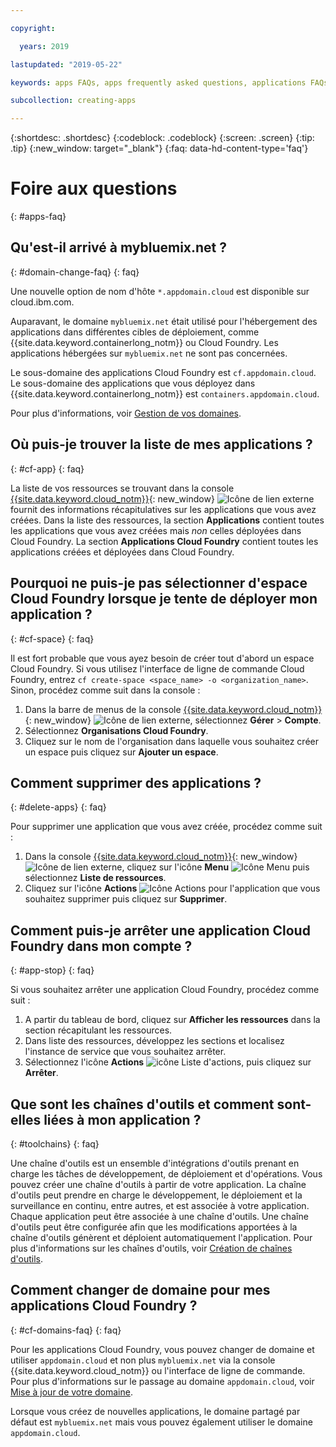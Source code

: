 ```yaml
---

copyright:

  years: 2019

lastupdated: "2019-05-22"

keywords: apps FAQs, apps frequently asked questions, applications FAQs, applications frequently asked questions

subcollection: creating-apps

---
```


{:shortdesc: .shortdesc}
{:codeblock: .codeblock}
{:screen: .screen}
{:tip: .tip}
{:new_window: target="_blank"}
{:faq: data-hd-content-type='faq'}


# Foire aux questions
{: #apps-faq}

## Qu'est-il arrivé à mybluemix.net ?
{: #domain-change-faq}
{: faq}

Une nouvelle option de nom d'hôte `*.appdomain.cloud` est disponible sur cloud.ibm.com.

Auparavant, le domaine `mybluemix.net` était utilisé pour l'hébergement des applications dans différentes cibles de déploiement, comme {{site.data.keyword.containerlong_notm}} ou Cloud Foundry. Les applications hébergées sur `mybluemix.net` ne sont pas concernées.

Le sous-domaine des applications Cloud Foundry est `cf.appdomain.cloud`. Le sous-domaine des applications que vous déployez dans {{site.data.keyword.containerlong_notm}} est `containers.appdomain.cloud`.

Pour plus d'informations, voir [Gestion de vos domaines](/docs/apps?topic=creating-apps-update-domain).

## Où puis-je trouver la liste de mes applications ?
{: #cf-app}
{: faq}

La liste de vos ressources se trouvant dans la console [{{site.data.keyword.cloud_notm}}](https://{DomainName}){: new_window} ![Icône de lien externe](../icons/launch-glyph.svg "Icône de lien externe") fournit des informations récapitulatives sur les applications que vous avez créées. Dans la liste des ressources, la section **Applications** contient toutes les applications que vous avez créées mais *non* celles déployées dans Cloud Foundry. La section **Applications Cloud Foundry** contient toutes les applications créées et déployées dans Cloud Foundry.

## Pourquoi ne puis-je pas sélectionner d'espace Cloud Foundry lorsque je tente de déployer mon application ?
{: #cf-space}
{: faq}

Il est fort probable que vous ayez besoin de créer tout d'abord un espace Cloud Foundry. Si vous utilisez l'interface de ligne de commande Cloud Foundry, entrez `cf create-space <space_name> -o <organization_name>`. Sinon, procédez comme suit dans la console :

1. Dans la barre de menus de la console [{{site.data.keyword.cloud_notm}}](https://{DomainName}){: new_window} ![Icône de lien externe](../icons/launch-glyph.svg "Icône de lien externe"), sélectionnez **Gérer** > **Compte**.
2. Sélectionnez **Organisations Cloud Foundry**.
3. Cliquez sur le nom de l'organisation dans laquelle vous souhaitez créer un espace puis cliquez sur **Ajouter un espace**.

## Comment supprimer des applications ?
{: #delete-apps}
{: faq}

Pour supprimer une application que vous avez créée, procédez comme suit :

1. Dans la console [{{site.data.keyword.cloud_notm}}](https://{DomainName}){: new_window} ![Icône de lien externe](../icons/launch-glyph.svg "Icône de lien externe"), cliquez sur l'icône **Menu** ![Icône Menu](../icons/icon_hamburger.svg) puis sélectionnez **Liste de ressources**.
2. Cliquez sur l'icône **Actions** ![Icône Actions](../icons/action-menu-icon.svg) pour l'application que vous souhaitez supprimer puis cliquez sur **Supprimer**.

## Comment puis-je arrêter une application Cloud Foundry dans mon compte ?
{: #app-stop}
{: faq}

Si vous souhaitez arrêter une application Cloud Foundry, procédez comme suit :


1. A partir du tableau de bord, cliquez sur **Afficher les ressources** dans la section récapitulant les ressources. 
1. Dans liste des ressources, développez les sections et localisez l'instance de service que vous souhaitez arrêter. 
1. Sélectionnez l'icône **Actions** ![icône Liste d'actions](../icons/action-menu-icon.svg), puis cliquez sur **Arrêter**.

## Que sont les chaînes d'outils et comment sont-elles liées à mon application ?
{: #toolchains}
{: faq}

Une chaîne d'outils est un ensemble d'intégrations d'outils prenant en charge les tâches de développement, de déploiement et d'opérations. Vous pouvez créer une chaîne d'outils à partir de votre application. La chaîne d'outils peut prendre en charge le développement, le déploiement et la
surveillance en continu, entre autres, et est associée à votre application. Chaque application peut être associée à une chaîne d'outils. Une chaîne d'outils peut être configurée afin que les modifications apportées à la chaîne d'outils génèrent et déploient automatiquement l'application. Pour plus d'informations sur les chaînes d'outils, voir [Création de chaînes d'outils](/docs/services/ContinuousDelivery?topic=ContinuousDelivery-toolchains_getting_started).

## Comment changer de domaine pour mes applications Cloud Foundry ?
{: #cf-domains-faq}
{: faq}

Pour les applications Cloud Foundry, vous pouvez changer de domaine et utiliser `appdomain.cloud` et non plus `mybluemix.net` via la console {{site.data.keyword.cloud_notm}} ou l'interface de ligne de commande. Pour plus d'informations sur le passage au domaine `appdomain.cloud`, voir [Mise à jour de votre domaine](/docs/cloud-foundry-public?topic=cloud-foundry-public-update-domain).

Lorsque vous créez de nouvelles applications, le domaine partagé par défaut est `mybluemix.net` mais vous pouvez également utiliser le domaine `appdomain.cloud`.
